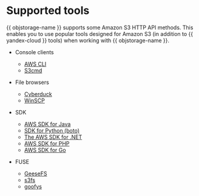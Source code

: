 # Supported tools

{{ objstorage-name }} supports some Amazon S3 HTTP API methods. This enables you to use popular tools designed for Amazon S3 (in addition to {{ yandex-cloud }} tools) when working with {{ objstorage-name }}.

* Console clients
  * [AWS CLI](aws-cli.md)
  * [S3cmd](s3cmd.md)

* File browsers
  * [Cyberduck](cyberduck.md)
  * [WinSCP](winscp.md)

* SDK
  * [AWS SDK for Java](aws-sdk-java.md)
  * [SDK for Python (boto)](boto.md)
  * [The AWS SDK for .NET](aws-sdk-net.md)
  * [AWS SDK for PHP](aws-sdk-php.md)
  * [AWS SDK for Go](aws-sdk-go.md)

* FUSE
  * [GeeseFS](geesefs.md)
  * [s3fs](s3fs.md)
  * [goofys](goofys.md)

